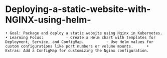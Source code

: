 # Deploying-a-static-website-with-NGINX-using-helm-
    • Goal: Package and deploy a static website using Nginx in Kubernetes.      • Learning Focus:          ◦ Create a Helm chart with templates for Deployment, Service, and ConfigMap.          ◦ Use Helm values for custom configurations like port numbers or volume mounts.      • Extras: Add a ConfigMap for customizing the Nginx configuration. 
